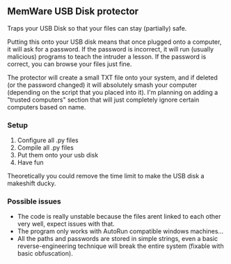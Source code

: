 ## MemWare USB Disk protector
Traps your USB Disk so that your files can stay (partially) safe.

Putting this onto your USB disk means that once plugged onto a computer, it will ask for a password. If the password is incorrect, it will run (usually malicious) programs to teach the intruder a lesson. If the password is correct, you can browse your files just fine. 

The protector will create a small TXT file onto your system, and if deleted (or the password changed) it will absolutely smash your computer (depending on the script that you placed into it). I'm planning on adding a "trusted computers" section that will just completely ignore certain computers based on name.

### Setup
1. Configure all .py files
2. Compile all .py files
3. Put them onto your usb disk
4. Have fun

Theoretically you could remove the time limit to make the USB disk a makeshift ducky.

### Possible issues
- The code is really unstable because the files arent linked to each other very well, expect issues with that.
- The program only works with AutoRun compatible windows machines...
- All the paths and passwords are stored in simple strings, even a basic reverse-engineering technique will break the entire system (fixable with basic obfuscation).
